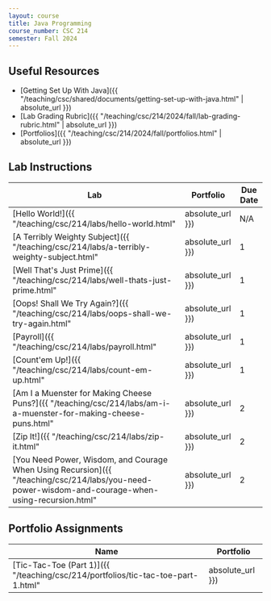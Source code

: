 ```yaml
---
layout: course
title: Java Programming
course_number: CSC 214
semester: Fall 2024
---
```


## Useful Resources

* [Getting Set Up With Java]({{ "/teaching/csc/shared/documents/getting-set-up-with-java.html" | absolute_url }})
* [Lab Grading Rubric]({{ "/teaching/csc/214/2024/fall/lab-grading-rubric.html" | absolute_url }})
* [Portfolios]({{ "/teaching/csc/214/2024/fall/portfolios.html" | absolute_url }})

## Lab Instructions

| Lab | Portfolio | Due Date |
| --- | --------- | -------- |
| [Hello World!]({{ "/teaching/csc/214/labs/hello-world.html" | absolute_url }}) | N/A | August 25, 2024 |
| [A Terribly Weighty Subject]({{ "/teaching/csc/214/labs/a-terribly-weighty-subject.html" | absolute_url }}) | 1 | August 25, 2024 |
| [Well That's Just Prime]({{ "/teaching/csc/214/labs/well-thats-just-prime.html" | absolute_url }}) | 1 | September 1, 2024 |
| [Oops! Shall We Try Again?]({{ "/teaching/csc/214/labs/oops-shall-we-try-again.html" | absolute_url }}) | 1 | September 1, 2024 |
| [Payroll]({{ "/teaching/csc/214/labs/payroll.html" | absolute_url }}) | 1 | September 8, 2024 |
| [Count'em Up!]({{ "/teaching/csc/214/labs/count-em-up.html" | absolute_url }}) | 1 | September 15, 2024 |
| [Am I a Muenster for Making Cheese Puns?]({{ "/teaching/csc/214/labs/am-i-a-muenster-for-making-cheese-puns.html" | absolute_url }}) | 2 | October 6, 2024 |
| [Zip It!]({{ "/teaching/csc/214/labs/zip-it.html" | absolute_url }}) | 2 | October 13, 2024 |
| [You Need Power, Wisdom, and Courage When Using Recursion]({{ "/teaching/csc/214/labs/you-need-power-wisdom-and-courage-when-using-recursion.html" | absolute_url }}) | 2 | October 20, 2024 |

## Portfolio Assignments

| Name | Portfolio |
| --- | --------- |
| [Tic-Tac-Toe (Part 1)]({{ "/teaching/csc/214/portfolios/tic-tac-toe-part-1.html" | absolute_url }}) | 1 |
